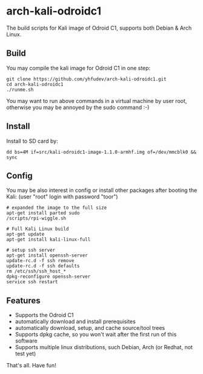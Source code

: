 arch-kali-odroidc1
==============

The build scripts for Kali image of Odroid C1,
supports both Debian & Arch Linux.


Build
-----

You may compile the kali image for Odroid C1 in one step:

    git clone https://github.com/yhfudev/arch-kali-odroidc1.git
    cd arch-kali-odroidc1
    ./runme.sh

You may want to run above commands in a virtual machine by user root,
otherwise you may be annoyed by the sudo command :-)

Install
-------
Install to SD card by:

    dd bs=4M if=src/kali-odroidc1-image-1.1.0-armhf.img of=/dev/mmcblk0 && sync


Config
------
You may be also interest in config or install other packages after booting the Kali:
(user "root" login with password "toor")

    # expanded the image to the full size
    apt-get install parted sudo
    /scripts/rpi-wiggle.sh
    
    # Full Kali Linux build
    apt-get update
    apt-get install kali-linux-full
    
    # setup ssh server
    apt-get install openssh-server
    update-rc.d -f ssh remove
    update-rc.d -f ssh defaults
    rm /etc/ssh/ssh_host_*
    dpkg-reconfigure openssh-server
    service ssh restart

Features
--------

* Supports the Odroid C1
* automatically download and install prerequisites
* automatically download, setup, and cache source/tool trees
* Supports dpkg cache, so you won't wait after the first run of this software
* Supports multiple linux distributions, such Debian, Arch (or Redhat, not test yet)

That's all. Have fun!
